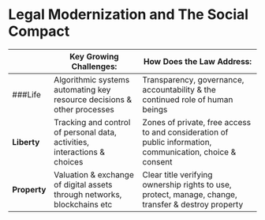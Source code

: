 # Legal Modernization and The Social Compact

|   | **Key Growing Challenges**:                                                   | **How Does the Law Address**:                                                                                 |
|-----------------|---------------------------------------------------------------------------|-----------------------------------------------------------------------------------------------------------|
| ###Life            | Algorithmic systems automating key resource decisions & other processes   | Transparency, governance, accountability & the continued role of human beings                             |
| **Liberty**         | Tracking and control of personal data, activities, interactions & choices | Zones of private, free access to and consideration of public information, communication, choice & consent |
| **Property**        | Valuation & exchange of digital assets through networks, blockchains etc  | Clear title verifying ownership rights to use, protect, manage, change, transfer & destroy property   |

